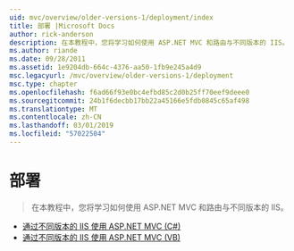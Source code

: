 ```yaml
---
uid: mvc/overview/older-versions-1/deployment/index
title: 部署 |Microsoft Docs
author: rick-anderson
description: 在本教程中，您将学习如何使用 ASP.NET MVC 和路由与不同版本的 IIS。
ms.author: riande
ms.date: 09/28/2011
ms.assetid: 1e9204db-664c-4376-aa50-1fb9e245a4d9
msc.legacyurl: /mvc/overview/older-versions-1/deployment
msc.type: chapter
ms.openlocfilehash: f6ad66f93e0bc4efbd85c2d0b25ff70eef9deee0
ms.sourcegitcommit: 24b1f6decbb17bb22a45166e5fdb0845c65af498
ms.translationtype: MT
ms.contentlocale: zh-CN
ms.lasthandoff: 03/01/2019
ms.locfileid: "57022504"
---
```

<a name="deployment"></a>部署
====================
> 在本教程中，您将学习如何使用 ASP.NET MVC 和路由与不同版本的 IIS。


- [通过不同版本的 IIS 使用 ASP.NET MVC (C#)](using-asp-net-mvc-with-different-versions-of-iis-cs.md)
- [通过不同版本的 IIS 使用 ASP.NET MVC (VB)](using-asp-net-mvc-with-different-versions-of-iis-vb.md)

